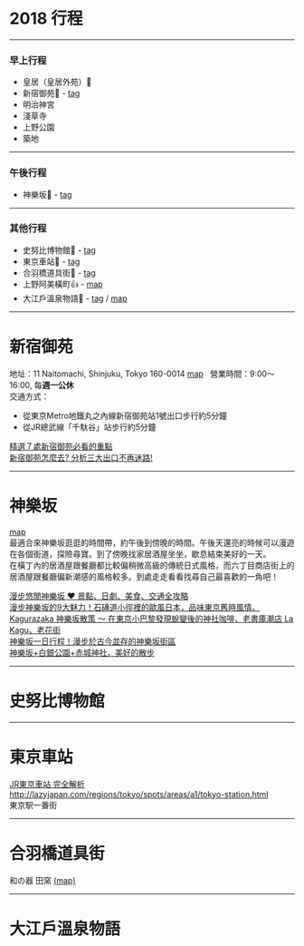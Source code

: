# 2018 行程

----
### 早上行程
 - 皇居（皇居外苑）:pray:
 - 新宿御苑:pray: - [tag](#新宿御苑)
 - 明治神宮
 - 淺草寺
 - 上野公園
 - 築地

----
### 午後行程  
 - 神樂坂:pray: - [tag](#神樂坂)

----
### 其他行程  
 - 史努比博物館:pray: - [tag](#史努比博物館)
 - 東京車站:pray: - [tag](#東京車站)
 - 合羽橋道具街:pray: - [tag](#合羽橋道具街)
 - 上野阿美橫町:+1: - [map](https://www.google.com/maps/place/%E9%98%BF%E7%BE%8E%E6%A9%AB%E4%B8%81/@35.7113521,139.7746127,15z/data=!4m5!3m4!1s0x0:0x8377df5bd00c415c!8m2!3d35.7113521!4d139.7746127) 
 - 大江戶溫泉物語:pray: - [tag](#大江戶溫泉物語) / [map](https://www.google.com.tw/maps/place/%E5%A4%A7%E6%B1%9F%E6%88%B6%E6%BA%AB%E6%B3%89%E7%89%A9%E8%AA%9E/@35.615578,139.7775303,15z/data=!4m2!3m1!1s0x0:0xc12ba9826b1ac3df?sa=X&ved=0ahUKEwi52ePavfjaAhWEa7wKHUZRDFIQ_BIIygEwCg) 

----
# 新宿御苑
地址：11 Naitomachi, Shinjuku, Tokyo 160-0014 [map](https://www.google.com.tw/maps/place/%E6%96%B0%E5%AE%BF%E5%BE%A1%E8%8B%91/@35.6851763,139.7100517,15z/data=!4m5!3m4!1s0x0:0x6a1eb1b5a117f287!8m2!3d35.6851763!4d139.7100517)  
營業時間：9:00～16:00, 每**週一公休**  
交通方式：  
 - 從東京Metro地鐵丸之內線新宿御苑站1號出口步行約5分鐘
 - 從JR總武線「千馱谷」站步行約5分鐘

[精選７處新宿御苑必看的重點](https://www.tsunagujapan.com/zh-hant/the-7-points-of-shinjuku-gyoen-national-garden/)  
[新宿御苑怎麼去? 分析三大出口不再迷路!](https://matcha-jp.com/tw/1269)  

----
# 神樂坂
[map](https://www.google.com.tw/maps/place/Kagurazaka,+%E6%96%B0%E5%AE%BF%E5%8D%80%E6%9D%B1%E4%BA%AC%E9%83%BD+162-0825%E6%97%A5%E6%9C%AC/@35.690011,139.6990894,13.5z/data=!4m5!3m4!1s0x60188c5a434ba621:0xe20a63a3a7f53061!8m2!3d35.7019042!4d139.7404624)  
最適合來神樂坂逛逛的時間帶，約午後到傍晚的時間。午後天還亮的時候可以漫遊在各個街道，探險尋寶。到了傍晚找家居酒屋坐坐，歇息結束美好的一天。  
在橫丁內的居酒屋跟餐廳都比較偏稍微高級的傳統日式風格，而六丁目商店街上的居酒屋跟餐廳偏新潮感的風格較多。到處走走看看找尋自己最喜歡的一角吧！  

[漫步悠閒神樂坂 ♥ 景點、日劇、美食、交通全攻略](https://tw.bring-you.info/kagurazaka)  
[漫步神樂坂的9大魅力！石磚道小徑裡的歐風日本，品味東京舊時風情。](https://digjapan.travel/zh_tw/blog/id=11628)  
[Kagurazaka 神樂坂散策 ～ 在東京小巴黎發現蛻變後的神社咖啡、老書庫潮店 La Kagu、老花街](https://vitaitalia.wordpress.com/2017/03/13/tokyo-kagurazaka/)  
[神樂坂一日行程！漫步於古今並存的神樂坂街區](https://livejapan.com/zh-tw/in-kagurazaka/article-a0000662/)  
[神樂坂+白銀公園+赤城神社，美好的散步](https://amialiao.tian.yam.com/posts/83763432)  

----
# 史努比博物館

----
# 東京車站
[JR東京車站 完全解析](http://tokyo.letsgojp.com/archives/98676/)  
http://lazyjapan.com/regions/tokyo/spots/areas/a1/tokyo-station.html  
東京駅一番街  

----
# 合羽橋道具街
 和の器 田窯 [(map)](https://www.google.com/maps/place/Dengama/@35.7104881,139.7884673,15z/data=!4m2!3m1!1s0x0:0x63a8321860f1f363?sa=X&ved=0ahUKEwijrqqUp_jaAhUGXrwKHSkEDRsQ_BIIogEwCg)  

----
# 大江戶溫泉物語
